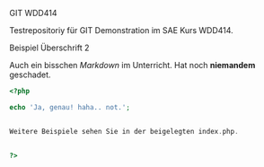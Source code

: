 GIT WDD414


Testrepositoriy für GIT Demonstration im SAE Kurs WDD414.



Beispiel Überschrift 2


Auch ein bisschen *Markdown* im Unterricht. Hat noch **niemandem** geschadet.


```php // fanced codeblog
<?php

echo 'Ja, genau! haha.. not.';


Weitere Beispiele sehen Sie in der beigelegten index.php. 


?>

